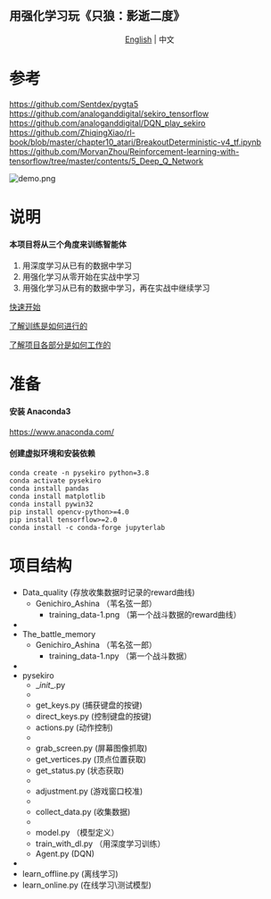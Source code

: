 ## 用强化学习玩《只狼：影逝二度》

<p align="center">
    <a href="https://github.com/ricagj/pysekiro_with_RL/blob/main/README_EN.md">English</a>
    | 
    <a>中文</a>
</p>

# 参考
https://github.com/Sentdex/pygta5  
https://github.com/analoganddigital/sekiro_tensorflow  
https://github.com/analoganddigital/DQN_play_sekiro  
https://github.com/ZhiqingXiao/rl-book/blob/master/chapter10_atari/BreakoutDeterministic-v4_tf.ipynb  
https://github.com/MorvanZhou/Reinforcement-learning-with-tensorflow/tree/master/contents/5_Deep_Q_Network  

![demo.png](https://github.com/ricagj/pysekiro_with_RL/blob/main/imgs/demo.png?raw=true)

# 说明

#### 本项目将从三个角度来训练**智能体**  
1. 用深度学习从已有的数据中学习
2. 用强化学习从零开始在实战中学习
3. 用强化学习从已有的数据中学习，再在实战中继续学习

[快速开始](https://nbviewer.jupyter.org/github/ricagj/pysekiro_with_RL/blob/main/Quick_start.ipynb)  

[了解训练是如何进行的](https://nbviewer.jupyter.org/github/ricagj/pysekiro_with_RL/blob/main/How_is_it_trained.ipynb)  

[了解项目各部分是如何工作的](https://nbviewer.jupyter.org/github/ricagj/pysekiro_with_RL/blob/main/How_it_works.ipynb)  

# 准备

#### 安装 Anaconda3
https://www.anaconda.com/

#### 创建虚拟环境和安装依赖
~~~shell
conda create -n pysekiro python=3.8
conda activate pysekiro
conda install pandas
conda install matplotlib
conda install pywin32
pip install opencv-python>=4.0
pip install tensorflow>=2.0
conda install -c conda-forge jupyterlab
~~~

# 项目结构
- Data_quality (存放收集数据时记录的reward曲线)
    - Genichiro_Ashina （苇名弦一郎）
        - training_data-1.png （第一个战斗数据的reward曲线）
- 
- The_battle_memory
    - Genichiro_Ashina （苇名弦一郎）
        - training_data-1.npy （第一个战斗数据）
- 
- pysekiro
    - \__init__.py
    - 
    - get_keys.py (捕获键盘的按键)
    - direct_keys.py (控制键盘的按键)
    - actions.py (动作控制)
    - 
    - grab_screen.py (屏幕图像抓取)
    - get_vertices.py (顶点位置获取)
    - get_status.py (状态获取)
    - 
    - adjustment.py (游戏窗口校准)
    - 
    - collect_data.py (收集数据)
    - 
    - model.py （模型定义）
    - train_with_dl.py （用深度学习训练）
    - Agent.py (DQN)
- 
- learn_offline.py (离线学习)
- learn_online.py (在线学习\测试模型)